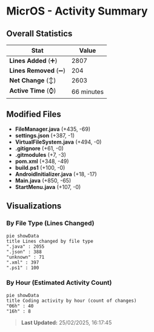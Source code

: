 # MicrOS - Activity Summary 

## Overall Statistics

| Stat                   | Value                                                             |
| ---------------------- | ----------------------------------------------------------------- |
| **Lines Added** (➕)   | 2807                                          |
| **Lines Removed** (➖) | 204                                        |
| **Net Change** (↕)    | 2603                |
| **Active Time** (⌚)   | 66 minutes |


## Modified Files
- **FileManager.java** (+435, -69)
- **settings.json** (+387, -1)
- **VirtualFileSystem.java** (+494, -0)
- **.gitignore** (+61, -0)
- **.gitmodules** (+7, -3)
- **pom.xml** (+348, -49)
- **build.ps1** (+100, -0)
- **AndroidInitializer.java** (+18, -17)
- **Main.java** (+850, -65)
- **StartMenu.java** (+107, -0)

## Visualizations

### By File Type (Lines Changed)

```mermaid
pie showData
title Lines changed by file type
".java" : 2055
".json" : 388
"unknown" : 71
".xml" : 397
".ps1" : 100
```

### By Hour (Estimated Activity Count)

```mermaid
pie showData
title Coding activity by hour (count of changes)
"06h" : 40
"16h" : 8
```


> **Last Updated:** 25/02/2025, 16:17:45